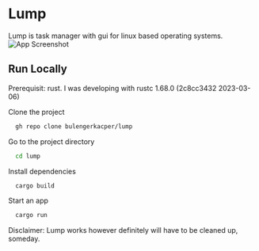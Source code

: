 # Lump

Lump is task manager with gui for linux based operating systems.
![App Screenshot](https://i.imgur.com/PT2sFKF.png)

## Run Locally
Prerequisit: rust.
I was developing with rustc 1.68.0 (2c8cc3432 2023-03-06)


Clone the project

```bash
  gh repo clone bulengerkacper/lump
```

Go to the project directory

```bash
  cd lump
```

Install dependencies

```bash
  cargo build
```

Start an app

```bash
  cargo run
```

Disclaimer:
Lump works however definitely will have to be cleaned up, someday.
